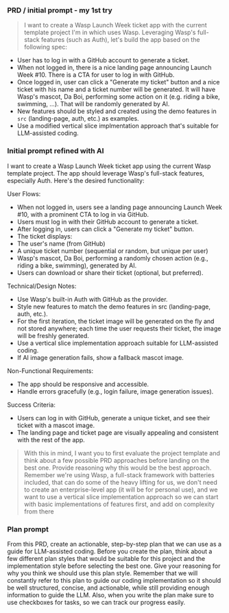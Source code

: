 ### PRD / initial prompt - my 1st try

> I want to create a Wasp Launch Week ticket app with the current template project I'm in which uses Wasp. Leveraging Wasp's full-stack features (such as Auth), let's build the app based on the following spec:
- User has to log in with a GitHub account to generate a ticket. 
- When not logged in, there is a nice landing page announcing Launch Week #10. There is a CTA for user to log in with GitHub.
- Once logged in, user can click a "Generate my ticket" button and a nice ticket with his name and a ticket number will be generated. It will have Wasp's mascot, Da Boi, performing some action on it (e.g. riding a bike, swimming, ...). That will be randomly generated by AI.
- New features should be styled and created using the demo features in `src` (landing-page, auth, etc.) as examples.
- Use a modified vertical slice implmentation approach that's suitable for LLM-assisted coding. 


### Initial prompt refined with AI

I want to create a Wasp Launch Week ticket app using the current Wasp template project. The app should leverage Wasp's full-stack features, especially Auth. Here's the desired functionality:

User Flows:
- When not logged in, users see a landing page announcing Launch Week #10, with a prominent CTA to log in via GitHub.
- Users must log in with their GitHub account to generate a ticket.
- After logging in, users can click a "Generate my ticket" button.
- The ticket displays:
- The user's name (from GitHub)
- A unique ticket number (sequential or random, but unique per user)
- Wasp's mascot, Da Boi, performing a randomly chosen action (e.g., riding a bike, swimming), generated by AI.
- Users can download or share their ticket (optional, but preferred).

Technical/Design Notes:
- Use Wasp's built-in Auth with GitHub as the provider.
- Style new features to match the demo features in src (landing-page, auth, etc.).
- For the first iteration, the ticket image will be generated on the fly and not stored anywhere; each time the user requests their ticket, the image will be freshly generated.
- Use a vertical slice implementation approach suitable for LLM-assisted coding.
- If AI image generation fails, show a fallback mascot image.

Non-Functional Requirements:
- The app should be responsive and accessible.
- Handle errors gracefully (e.g., login failure, image generation issues).

Success Criteria:
- Users can log in with GitHub, generate a unique ticket, and see their ticket with a mascot image.
- The landing page and ticket page are visually appealing and consistent with the rest of the app.


> With this in mind, I want you to first evaluate the project template and think about a few possible PRD approaches before landing on the best one. Provide reasoning why this would be the best approach. Remember we're using Wasp, a full-stack framework with batteries included, that can do some of the heavy lifting for us, we don't need to create an enterprise-level app (it will be for personal use), and we want to use a vertical slice implementation approach so we can start with basic implementations of features first, and add on complexity from there

### Plan prompt

From this PRD, create an actionable, step-by-step plan that we can use as a guide for LLM-assisted coding. Before you create the plan, think about a few different plan styles that would be suitable for this project and the implementation style before selecting the best one. Give your reasoning for why you think we should use this plan style. Remember that we will constantly refer to this plan to guide our coding implementation so it should be well structured, concise, and actionable, while still providing enough information to guide the LLM.
Also, when you write the plan make sure to use checkboxes for tasks, so we can track our progress easily.